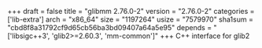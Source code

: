 +++
draft = false
title = "glibmm 2.76.0-2"
version = "2.76.0-2"
categories = ['lib-extra']
arch = "x86_64"
size = "1197264"
usize = "7579970"
sha1sum = "cbd8f8a31792cf9d65cb56ba3bd09407a64a5e95"
depends = "['libsigc++3', 'glib2>=2.60.3', 'mm-common']"
+++
C++ interface for glib2